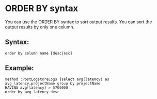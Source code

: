 # ORDER BY syntax

You can use the ORDER BY syntax to sort output results. You can sort the output results by only one column.

## Syntax:

```
order by column name [desc|asc]
```

## Example:

```
method :PostLogstoreLogs |select avg(latency) as avg_latency,projectName group by projectName 
HAVING avg(latency) > 5700000
order by avg_latency desc
```

